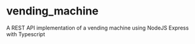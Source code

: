 # vending_machine
 A REST API implementation of a vending machine using NodeJS Express with Typescript
